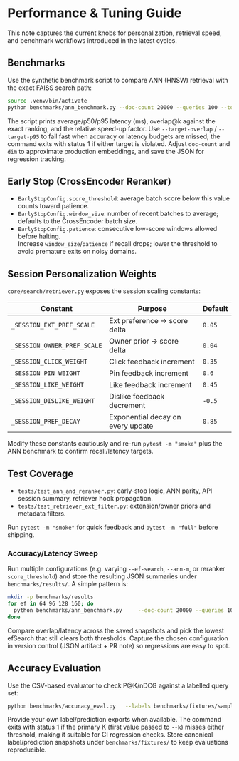 # Performance & Tuning Guide

This note captures the current knobs for personalization, retrieval speed, and benchmark workflows introduced in the latest cycles.

## Benchmarks

Use the synthetic benchmark script to compare ANN (HNSW) retrieval with the exact FAISS search path:

```bash
source .venv/bin/activate
python benchmarks/ann_benchmark.py --doc-count 20000 --queries 100 --top-k 10 --ann-threshold 2000 --ef-search 128 --ef-construction 200 --ann-m 32 --target-overlap 0.95 --target-p95 500 --output /tmp/ann.json
```

The script prints average/p50/p95 latency (ms), overlap@k against the exact ranking, and the relative speed-up factor. Use `--target-overlap` / `--target-p95` to fail fast when accuracy or latency budgets are missed; the command exits with status 1 if either target is violated. Adjust `doc-count` and `dim` to approximate production embeddings, and save the JSON for regression tracking.

## Early Stop (CrossEncoder Reranker)

- `EarlyStopConfig.score_threshold`: average batch score below this value counts toward patience.
- `EarlyStopConfig.window_size`: number of recent batches to average; defaults to the CrossEncoder batch size.
- `EarlyStopConfig.patience`: consecutive low-score windows allowed before halting.<br>
  Increase `window_size`/`patience` if recall drops; lower the threshold to avoid premature exits on noisy domains.

## Session Personalization Weights

`core/search/retriever.py` exposes the session scaling constants:

| Constant | Purpose | Default |
| --- | --- | --- |
| `_SESSION_EXT_PREF_SCALE` | Ext preference → score delta | `0.05` |
| `_SESSION_OWNER_PREF_SCALE` | Owner prior → score delta | `0.04` |
| `_SESSION_CLICK_WEIGHT` | Click feedback increment | `0.35` |
| `_SESSION_PIN_WEIGHT` | Pin feedback increment | `0.6` |
| `_SESSION_LIKE_WEIGHT` | Like feedback increment | `0.45` |
| `_SESSION_DISLIKE_WEIGHT` | Dislike feedback decrement | `-0.5` |
| `_SESSION_PREF_DECAY` | Exponential decay on every update | `0.85` |

Modify these constants cautiously and re-run `pytest -m "smoke"` plus the ANN benchmark to confirm recall/latency targets.

## Test Coverage

- `tests/test_ann_and_reranker.py`: early-stop logic, ANN parity, API session summary, retriever hook propagation.
- `tests/test_retriever_ext_filter.py`: extension/owner priors and metadata filters.

Run `pytest -m "smoke"` for quick feedback and `pytest -m "full"` before shipping.


### Accuracy/Latency Sweep

Run multiple configurations (e.g. varying `--ef-search`, `--ann-m`, or reranker `score_threshold`) and store the resulting JSON summaries under `benchmarks/results/`. A simple pattern is:

```bash
mkdir -p benchmarks/results
for ef in 64 96 128 160; do
  python benchmarks/ann_benchmark.py     --doc-count 20000 --queries 100 --top-k 10 --ann-threshold 2000     --ef-search "$ef" --ef-construction 200 --ann-m 32     --target-overlap 0.95 --target-p95 500     --output benchmarks/results/ann_ef${ef}.json || true
done
```

Compare overlap/latency across the saved snapshots and pick the lowest efSearch that still clears both thresholds. Capture the chosen configuration in version control (JSON artifact + PR note) so regressions are easy to spot.


## Accuracy Evaluation

Use the CSV-based evaluator to check P@K/nDCG against a labelled query set:

```bash
python benchmarks/accuracy_eval.py   --labels benchmarks/fixtures/sample_labels.csv   --predictions benchmarks/fixtures/sample_predictions.csv   --k 1 5 --target-p 0.8 --target-ndcg 0.7 || true
```

Provide your own label/prediction exports when available. The command exits with status 1 if the primary K (first value passed to `--k`) misses either threshold, making it suitable for CI regression checks. Store canonical label/prediction snapshots under `benchmarks/fixtures/` to keep evaluations reproducible.
